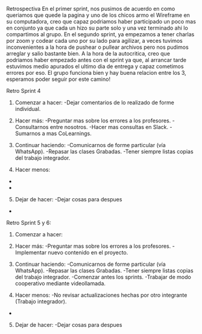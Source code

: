Retrospectiva
En el primer sprint, nos pusimos de acuerdo en como queriamos que quede la pagina y uno de los chicos armo el Wireframe en su computadora, creo que capaz podriamos haber participado un poco mas en conjunto ya que cada un hizo su parte solo y una vez terminado ahi lo compartimos al grupo.
En el segundo sprint, ya empezamos a tener charlas por zoom y codear cada uno por su lado para agilizar, a veces tuvimos inconvenientes a la hora de pushear o pullear archivos pero nos pudimos arreglar y salio bastante bien. A la hora de la autocritica, creo que podriamos haber empezado antes con el sprint ya que, al arrancar tarde estuvimos medio apurados el ultimo dia de entrega y capaz cometimos errores por eso. El grupo funciona bien y hay buena relacion entre los 3, esperamos poder seguir por este camino!


Retro Sprint 4

1. Comenzar a hacer:
-Dejar comentarios de lo realizado de forme individual.

2. Hacer más:
-Preguntar mas sobre los errores a los profesores.
-Consultarnos entre nosotros.
-Hacer mas consultas en Slack.
-Sumarnos a mas CoLearnings.


3. Continuar haciendo:
-Comunicarnos de forme particular (vía WhatsApp).
-Repasar las clases Grabadas.
-Tener siempre listas copias del trabajo integrador.

4. Hacer menos:
-
-

5. Dejar de hacer:
-Dejar cosas para despues
-

Retro Sprint 5 y 6:

1. Comenzar a hacer:


2. Hacer más:
-Preguntar mas sobre los errores a los profesores.
-Implementar nuevo contenido en el proyecto.

3. Continuar haciendo:
-Comunicarnos de forme particular (vía WhatsApp).
-Repasar las clases Grabadas.
-Tener siempre listas copias del trabajo integrador.
-Comenzar antes los sprints.
-Trabajar de modo cooperativo mediante videollamada.


4. Hacer menos:
-No revisar actualizaciones hechas por otro integrante (Trabajo integrador).
-

5. Dejar de hacer:
-Dejar cosas para despues
